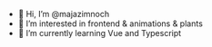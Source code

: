 - 👋 Hi, I’m @majazimnoch
- 👀 I’m interested in frontend & animations & plants
- 🌱 I’m currently learning Vue and Typescript 

<!---
majazimnoch/majazimnoch is a ✨ special ✨ repository because its `README.md` (this file) appears on your GitHub profile.
You can click the Preview link to take a look at your changes.
--->
